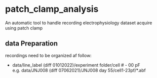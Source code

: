# patch_clamp_analysis
An automatic tool to handle recording electrophysiology dataset acquire using patch clamp


## data Preparation 
recordings need to be organized af follow: 
- data/line_label (diff 01012022)/experiment folder/cell # - 00 pF </br>
e.g. data/JNJ008 (diff 07062021)/JNJ008 day 55/cell1-23pf/*.abf
